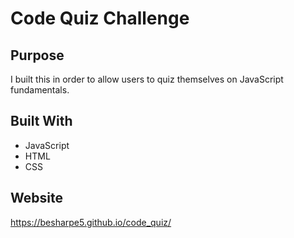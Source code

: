 # Code Quiz Challenge

## Purpose
I built this in order to allow users to quiz themselves on JavaScript fundamentals.
## Built With
* JavaScript
* HTML
* CSS

## Website
https://besharpe5.github.io/code_quiz/
